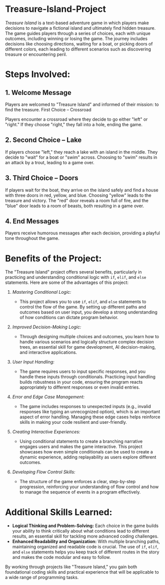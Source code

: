 # Treasure-Island-Project
*Treasure Island* is a text-based adventure game in which players make decisions to navigate a fictional island and ultimately find hidden treasure. The game guides players through a series of choices, each with unique outcomes, including winning or losing the game. The journey includes decisions like choosing directions, waiting for a boat, or picking doors of different colors, each leading to different scenarios such as discovering treasure or encountering peril.

# Steps Involved:

## 1. Welcome Message

Players are welcomed to "Treasure Island" and informed of their mission: to find the treasure.
First Choice – Crossroad

Players encounter a crossroad where they decide to go either "left" or "right."
If they choose "right," they fall into a hole, ending the game.

## 2. Second Choice – Lake

If players choose "left," they reach a lake with an island in the middle.
They decide to "wait" for a boat or "swim" across.
Choosing to "swim" results in an attack by a trout, leading to a game over.

## 3. Third Choice – Doors

If players wait for the boat, they arrive on the island safely and find a house with three doors in red, yellow, and blue.
Choosing "yellow" leads to the treasure and victory.
The "red" door reveals a room full of fire, and the "blue" door leads to a room of beasts, both resulting in a game over.

## 4. End Messages
Players receive humorous messages after each decision, providing a playful tone throughout the game.

# Benefits of the Project:
The "Treasure Island" project offers several benefits, particularly in practicing and understanding conditional logic with `if`, `elif`, and `else` statements. Here are some of the advantages of this project:

1. *Mastering Conditional Logic:*
   - This project allows you to use `if`, `elif`, and `else` statements to control the flow of the game. By setting up different paths and outcomes based on user input, you develop a strong understanding of how conditions can dictate program behavior.

2. *Improved Decision-Making Logic:*
   - Through designing multiple choices and outcomes, you learn how to handle various scenarios and logically structure complex decision trees, an essential skill for game development, AI decision-making, and interactive applications.

3. *User Input Handling:*
   - The game requires users to input specific responses, and you handle these inputs through conditionals. Practicing input handling builds robustness in your code, ensuring the program reacts appropriately to different responses or even invalid entries.

4. *Error and Edge Case Management:*
   - The game includes responses to unexpected inputs (e.g., invalid responses like typing an unrecognized option), which is an important aspect of error handling. Managing these edge cases helps reinforce skills in making your code resilient and user-friendly.

5. *Creating Interactive Experiences:*
   - Using conditional statements to create a branching narrative engages users and makes the game interactive. This project showcases how even simple conditionals can be used to create a dynamic experience, adding replayability as users explore different outcomes.

6. *Developing Flow Control Skills:*
   - The structure of the game enforces a clear, step-by-step progression, reinforcing your understanding of flow control and how to manage the sequence of events in a program effectively.

# Additional Skills Learned:

- **Logical Thinking and Problem-Solving:** Each choice in the game builds your ability to think critically about what conditions lead to different results, an essential skill for tackling more advanced coding challenges.
- **Enhanced Readability and Organization:** With multiple branching paths, maintaining organized and readable code is crucial. The use of `if`, `elif`, and `else` statements helps you keep track of different routes in the story and makes the code modular and easy to follow.

By working through projects like "Treasure Island," you gain both foundational coding skills and practical experience that will be applicable to a wide range of programming tasks.
